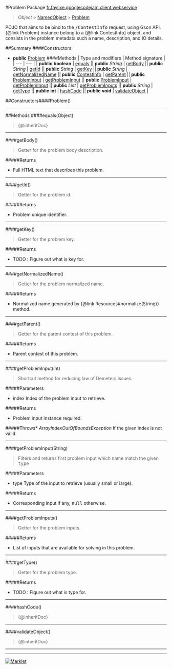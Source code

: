 #Problem
Package [fr.faylixe.googlecodejam.client.webservice](README.md)<br>

> *Object* > [NamedObject](ommon/NamedObject.md) > [Problem](Problem.md)

<p>POJO that aims to be bind to the <tt>/ContestInfo</tt>
 request, using Gson API. {@link Problem} instance belong
 to a {@link ContestInfo} object, and consists in the problem
 metadata such a name, description, and IO details.</p>

##Summary
####Constructors
* **public** [Problem](#problem)
####Methods
| Type and modifiers | Method signature |
| --- | --- |
| **public** **boolean** | [equals](#equalsobject) || **public** *String* | [getBody](#getbody) || **public** *String* | [getId](#getid) || **public** *String* | [getKey](#getkey) || **public** *String* | [getNormalizedName](#getnormalizedname) || **public** [ContestInfo](ContestInfo.md) | [getParent](#getparent) || **public** [ProblemInput](ProblemInput.md) | [getProblemInput](#getprobleminputint) || **public** [ProblemInput](ProblemInput.md) | [getProblemInput](#getprobleminputstring) || **public** *List* | [getProblemInputs](#getprobleminputs) || **public** *String* | [getType](#gettype) || **public** **int** | [hashCode](#hashcode) || **public** **void** | [validateObject](#validateobject) |

##Constructors####Problem()
> 

---


##Methods
####equals(Object)
> {@inheritDoc}

---

####getBody()
> Getter for the problem body description.

#####Returns
* Full HTML text that describes this problem.

---

####getId()
> Getter for the problem id.

#####Returns
* Problem unique identifier.

---

####getKey()
> Getter for the problem key.

#####Returns
* TODO : Figure out what is key for.

---

####getNormalizedName()
> Getter for the problem normalized name.

#####Returns
* Normalized name generated by {@link Resources#normalize(String)} method.

---

####getParent()
> Getter for the parent contest of this problem.

#####Returns
* Parent contest of this problem.

---

####getProblemInput(int)
> Shortcut method for reducing law of Demeters issues.

#####Parameters
* index Index of the problem input to retrieve.

#####Returns
* Problem input instance required.

#####Throws* *ArrayIndexOutOfBoundsException* If the given index is not valid.

---

####getProblemInput(String)
> Filters and returns first problem input which name
 match the given <tt>type</tt>

#####Parameters
* type Type of the input to retrieve (usually small or large).

#####Returns
* Corresponding input if any, <tt>null</tt> otherwise.

---

####getProblemInputs()
> Getter for the problem inputs.

#####Returns
* List of inputs that are available for solving in this problem.

---

####getType()
> Getter for the problem type.

#####Returns
* TODO : Figure out what is type for.

---

####hashCode()
> {@inheritDoc}

---

####validateObject()
> {@inheritDoc}

---

---

[![Marklet](https://img.shields.io/badge/Generated%20by-Marklet-green.svg)](https://github.com/Faylixe/marklet)